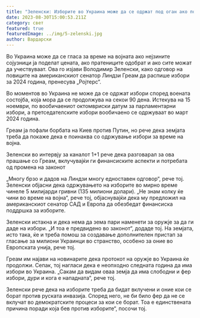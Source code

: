 ```yaml
---
title: "Зеленски: Изборите во Украина може да се одржат под оган ако помогне Западот"
date: 2023-08-30T15:00:53.211Z
category: свет
featured: true
featuredImage: ../img/5-zelenski.jpg
author: Вардарски
---
```

Во Украина може да се гласа за време на војната ако нејзините сојузници ја поделат цената, ако пратениците одобрат и ако сите можат да учествуваат. Ова го изјави Володимир Зеленски, како одговор на повиците на американскиот сенатор Линдзи Греам да распише избори за 2024 година, пренесува „Ројтерс“.

Во моментов во Украина не може да се одржат избори според воената состојба, која мора да се продолжува на секои 90 дена. Истекува на 15 ноември, по вообичаениот октомвриски датум за парламентарни избори, а претседателските избори вообичаено се одржуваат во март 2024 година.

Греам ја пофали борбата на Киев против Путин, но рече дека земјата треба да покаже дека е поинаква со одржување избори за време на војна.

Зеленски во интервју за каналот 1+1 рече дека разговарал за ова прашање со Греам, вклучувајќи ги финансиските аспекти и потребата од промена на законот

„Многу брзо и дадов на Линдзи многу едноставен одговор“, рече тој. Зеленски објасни дека одржувањето на изборите во мирно време чинеле 5 милијарди гривни (135 милиони долари). „Не знам колку ќе чини во време на војна“, рече тој, објаснувајќи дека му предложил на американскиот сенатор САД и Европа да обезбедат финансиска поддршка за изборите.

Зеленски истакна и дека нема да зема пари наменети за оружје за да ги даде на избори. „И тоа е предвидено во законот“, додаде тој. На земјата, исто така, ќе и треба помош за создавање дополнителен пристап за гласање за милиони Украинци во странство, особено за оние во Европската унија, рече тој.

Греам им најави на новинарите дека протокот на оружје во Украина ќе продолжи. Сепак, тој нагласи дека е неопходно следната година да има избори во Украина. „Сакам да видам оваа земја да има слободни и фер избори, дури и кога е нападната“, рече тој.

Зеленски рече дека на изборите треба да бидат вклучени и оние кои се борат против руската инвазија. Според него, не би било фер да не се вклучат во демократските процеси за кои се борат. Тоа е единствената причина поради која бев против изборите“, посочи тој.